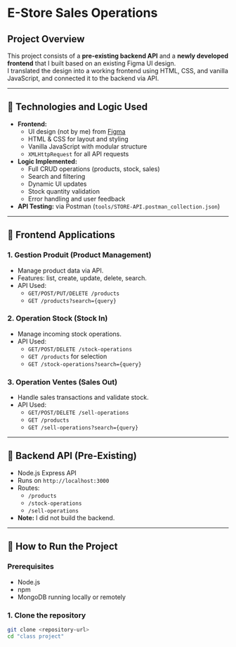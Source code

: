 # E-Store Sales Operations

## Project Overview

This project consists of a **pre-existing backend API** and a **newly developed frontend** that I built based on an existing Figma UI design.  
I translated the design into a working frontend using HTML, CSS, and vanilla JavaScript, and connected it to the backend via API.

---

## 🔧 Technologies and Logic Used

- **Frontend:**
  - UI design (not by me) from [Figma](https://www.figma.com/design/GhvclsuMFaTHMthjjmpClY?fuid=1426157545911206879)
  - HTML & CSS for layout and styling
  - Vanilla JavaScript with modular structure
  - `XMLHttpRequest` for all API requests
- **Logic Implemented:**
  - Full CRUD operations (products, stock, sales)
  - Search and filtering
  - Dynamic UI updates
  - Stock quantity validation
  - Error handling and user feedback
- **API Testing:** via Postman (`tools/STORE-API.postman_collection.json`)

---

## 🧩 Frontend Applications

### 1. Gestion Produit (Product Management)

- Manage product data via API.
- Features: list, create, update, delete, search.
- API Used:
  - `GET/POST/PUT/DELETE /products`
  - `GET /products?search={query}`

### 2. Operation Stock (Stock In)

- Manage incoming stock operations.
- API Used:
  - `GET/POST/DELETE /stock-operations`
  - `GET /products` for selection
  - `GET /stock-operations?search={query}`

### 3. Operation Ventes (Sales Out)

- Handle sales transactions and validate stock.
- API Used:
  - `GET/POST/DELETE /sell-operations`
  - `GET /products`
  - `GET /sell-operations?search={query}`

---

## 🔌 Backend API (Pre-Existing)

- Node.js Express API
- Runs on `http://localhost:3000`
- Routes:
  - `/products`
  - `/stock-operations`
  - `/sell-operations`
- **Note:** I did not build the backend.

---

## 🚀 How to Run the Project

### Prerequisites

- Node.js
- npm
- MongoDB running locally or remotely

### 1. Clone the repository

```bash
git clone <repository-url>
cd "class project"
